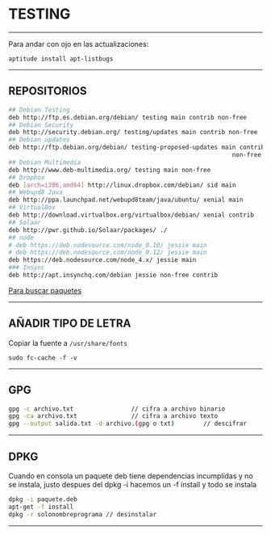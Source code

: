 # TESTING

---

Para andar con ojo en las actualizaciones:

`aptitude install apt-listbugs`

---

## REPOSITORIOS

```sh
## Debian Testing
deb http://ftp.es.debian.org/debian/ testing main contrib non-free 
## Debian Security
deb http://security.debian.org/ testing/updates main contrib non-free 
## Debian updates
deb http://ftp.debian.org/debian/ testing-proposed-updates main contrib 
                                                              non-free 
## Debian Multimedia
deb http://www.deb-multimedia.org/ testing main non-free 
## Dropbox
deb [arch=i386,amd64] http://linux.dropbox.com/debian/ sid main  
## Webupd8 Java
deb http://ppa.launchpad.net/webupd8team/java/ubuntu/ xenial main 
## VirtualBox
deb http://download.virtualbox.org/virtualbox/debian/ xenial contrib 
## Solaar
deb http://pwr.github.io/Solaar/packages/ ./ 
## node
# deb https://deb.nodesource.com/node_0.10/ jessie main 
# deb https://deb.nodesource.com/node_0.12/ jessie main 
deb https://deb.nodesource.com/node_4.x/ jessie main 
### Insync
deb http://apt.insynchq.com/debian jessie non-free contrib
```

[Para buscar paquetes](https://tracker.debian.org/)

---

## AÑADIR TIPO DE LETRA

Copiar la fuente a `/usr/share/fonts`

`sudo fc-cache -f -v`

---

## GPG

```sh
gpg -c archivo.txt                // cifra a archivo binario
gpg -ca archivo.txt               // cifra a archivo texto
gpg --output salida.txt -d archivo.(gpg o txt)        // descifrar
```

---

## DPKG

Cuando en consola un paquete deb tiene dependencias incumplidas y no se instala, justo despues del dpkg -i hacemos un -f install y todo se instala

```sh
dpkg -i paquete.deb
apt-get -f install
dpkg -r solonombreprograma // desinstalar
```

---

```sh

```
